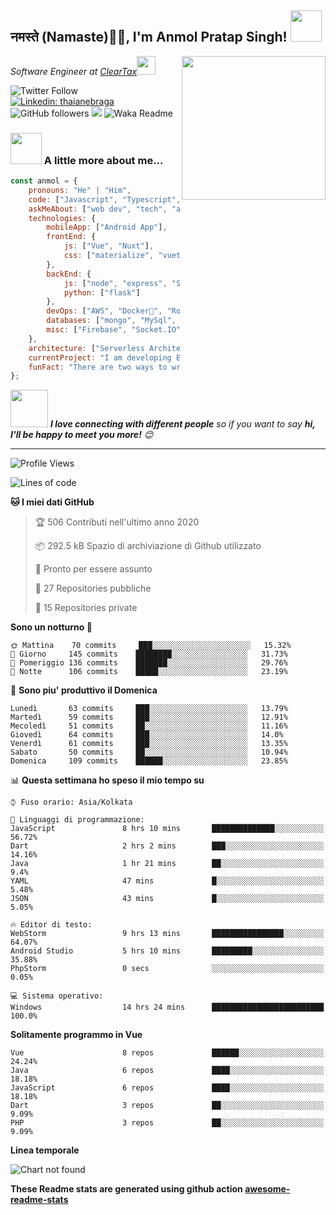 <h2>नमस्ते (Namaste)🙏🏻, I'm Anmol Pratap Singh! <img src="https://media.giphy.com/media/12oufCB0MyZ1Go/giphy.gif" width="50"></h2>
<img align='right' src="https://media.giphy.com/media/M9gbBd9nbDrOTu1Mqx/giphy.gif" width="230">
<p><em>Software Engineer at <a href="http://www.cleartax.in">ClearTax</a><img src="https://media.giphy.com/media/WUlplcMpOCEmTGBtBW/giphy.gif" width="30"> 
</em></p>

![Twitter Follow](https://img.shields.io/twitter/follow/misteranmol?label=Follow)
[![Linkedin: thaianebraga](https://img.shields.io/badge/-anmol-blue?style=flat-square&logo=Linkedin&logoColor=white&link=https://www.linkedin.com/in/anmol-p-singh/)](https://www.linkedin.com/in/anmol-p-singh/)
![GitHub followers](https://img.shields.io/github/followers/anmol098?label=Follow&style=social)
![](https://visitor-badge.glitch.me/badge?page_id=anmol098.anmol098)
![Waka Readme](https://github.com/anmol098/anmol098/workflows/Waka%20Readme/badge.svg)

### <img src="https://media.giphy.com/media/VgCDAzcKvsR6OM0uWg/giphy.gif" width="50"> A little more about me...  

```javascript
const anmol = {
    pronouns: "He" | "Him",
    code: ["Javascript", "Typescript", "Python", "Java", "php"],
    askMeAbout: ["web dev", "tech", "app dev", "photography"],
    technologies: {
        mobileApp: ["Android App"],
        frontEnd: {
            js: ["Vue", "Nuxt"],
            css: ["materialize", "vuetify", "bootstrap"]
        },
        backEnd: {
            js: ["node", "express", "SuiteScript"],
            python: ["flask"]
        },
        devOps: ["AWS", "Docker🐳", "Route53", "Nginx"],
        databases: ["mongo", "MySql", "sqlite"],
        misc: ["Firebase", "Socket.IO", "selenium", "open-cv", "php", "SuiteApp"]
    },
    architecture: ["Serverless Architecture", "Progressive web applications", "Single page applications"],
    currentProject: "I am developing Extension for NetSuite using SuiteScript2.0",
    funFact: "There are two ways to write error-free programs; only the third one works"
};
```

<img src="https://media.giphy.com/media/LnQjpWaON8nhr21vNW/giphy.gif" width="60"> <em><b>I love connecting with different people</b> so if you want to say <b>hi, I'll be happy to meet you more!</b> 😊</em>

---
<!--START_SECTION:waka-->
![Profile Views](http://img.shields.io/badge/Visite%20al%20profilo-1397-blue)

![Lines of code](https://img.shields.io/badge/Dal%20mio%20primo%20Hello%20World%20ho%20scritto%20-2.7%20million%20Linee%20di%20codice-blue)

**🐱 I miei dati GitHub** 

> 🏆 506 Contributi nell'ultimo anno 2020
 > 
> 📦 292.5 kB Spazio di archiviazione di Github utilizzato 
 > 
> 💼 Pronto per essere assunto
 > 
> 📜 27 Repositories pubbliche
 > 
> 🔑 15 Repositories private 

**Sono un notturno 🦉** 

```text
🌞 Mattina    70 commits     ███░░░░░░░░░░░░░░░░░░░░░░   15.32% 
🌆 Giorno     145 commits    ████████░░░░░░░░░░░░░░░░░   31.73% 
🌃 Pomeriggio 136 commits    ███████░░░░░░░░░░░░░░░░░░   29.76% 
🌙 Notte      106 commits    █████░░░░░░░░░░░░░░░░░░░░   23.19%

```
📅 **Sono piu' produttivo il Domenica** 

```text
Lunedì       63 commits     ███░░░░░░░░░░░░░░░░░░░░░░   13.79% 
Martedì      59 commits     ███░░░░░░░░░░░░░░░░░░░░░░   12.91% 
Mecoledì     51 commits     ██░░░░░░░░░░░░░░░░░░░░░░░   11.16% 
Giovedì      64 commits     ███░░░░░░░░░░░░░░░░░░░░░░   14.0% 
Venerdì      61 commits     ███░░░░░░░░░░░░░░░░░░░░░░   13.35% 
Sabato       50 commits     ██░░░░░░░░░░░░░░░░░░░░░░░   10.94% 
Domenica     109 commits    ██████░░░░░░░░░░░░░░░░░░░   23.85%

```


📊 **Questa settimana ho speso il mio tempo su** 

```text
⌚︎ Fuso orario: Asia/Kolkata

💬 Linguaggi di programmazione: 
JavaScript               8 hrs 10 mins       ██████████████░░░░░░░░░░░   56.72% 
Dart                     2 hrs 2 mins        ███░░░░░░░░░░░░░░░░░░░░░░   14.16% 
Java                     1 hr 21 mins        ██░░░░░░░░░░░░░░░░░░░░░░░   9.4% 
YAML                     47 mins             █░░░░░░░░░░░░░░░░░░░░░░░░   5.48% 
JSON                     43 mins             █░░░░░░░░░░░░░░░░░░░░░░░░   5.05%

🔥 Editor di testo: 
WebStorm                 9 hrs 13 mins       ████████████████░░░░░░░░░   64.07% 
Android Studio           5 hrs 10 mins       █████████░░░░░░░░░░░░░░░░   35.88% 
PhpStorm                 0 secs              ░░░░░░░░░░░░░░░░░░░░░░░░░   0.05%

💻 Sistema operativo: 
Windows                  14 hrs 24 mins      █████████████████████████   100.0%

```

**Solitamente programmo in Vue** 

```text
Vue                      8 repos             ██████░░░░░░░░░░░░░░░░░░░   24.24% 
Java                     6 repos             ████░░░░░░░░░░░░░░░░░░░░░   18.18% 
JavaScript               6 repos             ████░░░░░░░░░░░░░░░░░░░░░   18.18% 
Dart                     3 repos             ██░░░░░░░░░░░░░░░░░░░░░░░   9.09% 
PHP                      3 repos             ██░░░░░░░░░░░░░░░░░░░░░░░   9.09%

```


**Linea temporale**

![Chart not found](https://github.com/anmol098/anmol098/blob/master/charts/bar_graph.png) 


<!--END_SECTION:waka-->

**These Readme stats are generated using github action [awesome-readme-stats](https://github.com/anmol098/waka-readme-stats)**
